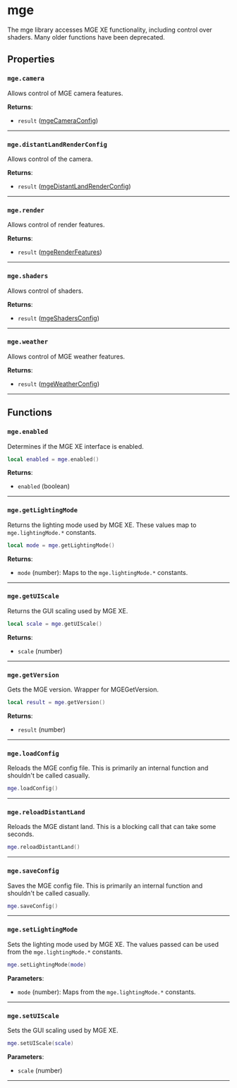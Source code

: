 # mge

The mge library accesses MGE XE functionality, including control over shaders. Many older functions have been deprecated.

## Properties

### `mge.camera`

Allows control of MGE camera features.

**Returns**:

* `result` ([mgeCameraConfig](../../types/mgeCameraConfig))

***

### `mge.distantLandRenderConfig`

Allows control of the camera.

**Returns**:

* `result` ([mgeDistantLandRenderConfig](../../types/mgeDistantLandRenderConfig))

***

### `mge.render`

Allows control of render features.

**Returns**:

* `result` ([mgeRenderFeatures](../../types/mgeRenderFeatures))

***

### `mge.shaders`

Allows control of shaders.

**Returns**:

* `result` ([mgeShadersConfig](../../types/mgeShadersConfig))

***

### `mge.weather`

Allows control of MGE weather features.

**Returns**:

* `result` ([mgeWeatherConfig](../../types/mgeWeatherConfig))

***

## Functions

### `mge.enabled`

Determines if the MGE XE interface is enabled.

```lua
local enabled = mge.enabled()
```

**Returns**:

* `enabled` (boolean)

***

### `mge.getLightingMode`

Returns the lighting mode used by MGE XE. These values map to `mge.lightingMode.*` constants.

```lua
local mode = mge.getLightingMode()
```

**Returns**:

* `mode` (number): Maps to the `mge.lightingMode.*` constants.

***

### `mge.getUIScale`

Returns the GUI scaling used by MGE XE.

```lua
local scale = mge.getUIScale()
```

**Returns**:

* `scale` (number)

***

### `mge.getVersion`

Gets the MGE version. Wrapper for MGEGetVersion.

```lua
local result = mge.getVersion()
```

**Returns**:

* `result` (number)

***

### `mge.loadConfig`

Reloads the MGE config file. This is primarily an internal function and shouldn't be called casually.

```lua
mge.loadConfig()
```

***

### `mge.reloadDistantLand`

Reloads the MGE distant land. This is a blocking call that can take some seconds.

```lua
mge.reloadDistantLand()
```

***

### `mge.saveConfig`

Saves the MGE config file. This is primarily an internal function and shouldn't be called casually.

```lua
mge.saveConfig()
```

***

### `mge.setLightingMode`

Sets the lighting mode used by MGE XE. The values passed can be used from the `mge.lightingMode.*` constants.

```lua
mge.setLightingMode(mode)
```

**Parameters**:

* `mode` (number): Maps from the `mge.lightingMode.*` constants.

***

### `mge.setUIScale`

Sets the GUI scaling used by MGE XE.

```lua
mge.setUIScale(scale)
```

**Parameters**:

* `scale` (number)

***

